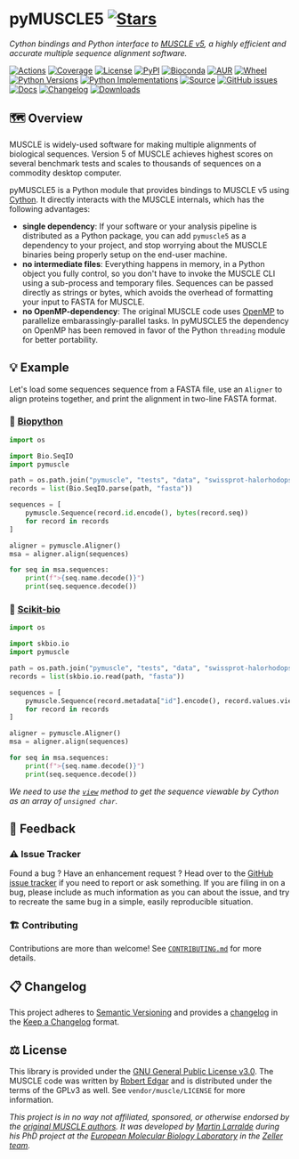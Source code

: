 # pyMUSCLE5 [![Stars](https://img.shields.io/github/stars/althonos/pymuscle.svg?style=social&maxAge=3600&label=Star)](https://github.com/althonos/pymuscle/stargazers)

*Cython bindings and Python interface to [MUSCLE v5](https://www.drive5.com/muscle/), a highly efficient and accurate multiple sequence alignment software.*

[![Actions](https://img.shields.io/github/workflow/status/althonos/pymuscle5/Test/main?logo=github&style=flat-square&maxAge=300)](https://github.com/althonos/pymuscle5/actions)
[![Coverage](https://img.shields.io/codecov/c/gh/althonos/pymuscle5?style=flat-square&maxAge=3600&logo=codecov)](https://codecov.io/gh/althonos/pymuscle5/)
[![License](https://img.shields.io/badge/license-GPLv3-blue.svg?style=flat-square&maxAge=2678400)](https://choosealicense.com/licenses/gpl-3.0/)
[![PyPI](https://img.shields.io/pypi/v/pymuscle5.svg?style=flat-square&maxAge=3600&logo=PyPI)](https://pypi.org/project/pymuscle5)
[![Bioconda](https://img.shields.io/conda/vn/bioconda/pymuscle5?style=flat-square&maxAge=3600&logo=anaconda)](https://anaconda.org/bioconda/pymuscle5)
[![AUR](https://img.shields.io/aur/version/python-pymuscle?logo=archlinux&style=flat-square&maxAge=3600)](https://aur.archlinux.org/packages/python-pymuscle5)
[![Wheel](https://img.shields.io/pypi/wheel/pymuscle5.svg?style=flat-square&maxAge=3600)](https://pypi.org/project/pymuscle5/#files)
[![Python Versions](https://img.shields.io/pypi/pyversions/pymuscle5.svg?style=flat-square&maxAge=600&logo=python)](https://pypi.org/project/pymuscle5/#files)
[![Python Implementations](https://img.shields.io/pypi/implementation/pymuscle5.svg?style=flat-square&maxAge=600&label=impl)](https://pypi.org/project/pymuscle5/#files)
[![Source](https://img.shields.io/badge/source-GitHub-303030.svg?maxAge=2678400&style=flat-square)](https://github.com/althonos/pymuscle5/)
[![GitHub issues](https://img.shields.io/github/issues/althonos/pymuscle5.svg?style=flat-square&maxAge=600)](https://github.com/althonos/pymuscle5/issues)
[![Docs](https://img.shields.io/readthedocs/pymuscle5/latest?style=flat-square&maxAge=600)](https://pymuscle5.readthedocs.io)
[![Changelog](https://img.shields.io/badge/keep%20a-changelog-8A0707.svg?maxAge=2678400&style=flat-square)](https://github.com/althonos/pymuscle5/blob/main/CHANGELOG.md)
[![Downloads](https://img.shields.io/badge/dynamic/json?style=flat-square&color=303f9f&maxAge=86400&label=downloads&query=%24.total_downloads&url=https%3A%2F%2Fapi.pepy.tech%2Fapi%2Fprojects%2Fpymuscle5)](https://pepy.tech/project/pymuscle5)

## 🗺️ Overview

MUSCLE is widely-used software for making multiple alignments of biological
sequences. Version 5 of MUSCLE achieves highest scores on several benchmark
tests and scales to thousands of sequences on a commodity desktop computer.

pyMUSCLE5 is a Python module that provides bindings to MUSCLE v5 using
[Cython](https://cython.org/). It directly interacts with the MUSCLE
internals, which has the following advantages:

- **single dependency**: If your software or your analysis pipeline is
  distributed as a Python package, you can add `pymuscle5` as a dependency to
  your project, and stop worrying about the MUSCLE binaries being properly
  setup on the end-user machine.
- **no intermediate files**: Everything happens in memory, in a Python object
  you fully control, so you don't have to invoke the MUSCLE CLI using a
  sub-process and temporary files. Sequences can be passed directly as
  strings or bytes, which avoids the overhead of formatting your input to
  FASTA for MUSCLE.
- **no OpenMP-dependency**: The original MUSCLE code uses [OpenMP](https://www.openmp.org/)
  to parallelize embarassingly-parallel tasks. In pyMUSCLE5 the dependency on
  OpenMP has been removed in favor of the Python `threading` module for better
  portability.

## 💡 Example

Let's load some sequences sequence from a FASTA file, use an `Aligner` to
align proteins together, and print the alignment in two-line FASTA format.

### 🔬 [Biopython](https://github.com/biopython/biopython)

```python
import os

import Bio.SeqIO
import pymuscle

path = os.path.join("pymuscle", "tests", "data", "swissprot-halorhodopsin.faa")
records = list(Bio.SeqIO.parse(path, "fasta"))

sequences = [
    pymuscle.Sequence(record.id.encode(), bytes(record.seq))
    for record in records
]

aligner = pymuscle.Aligner()
msa = aligner.align(sequences)

for seq in msa.sequences:
    print(f">{seq.name.decode()}")
    print(seq.sequence.decode())
```

### 🧪 [Scikit-bio](https://github.com/biocore/scikit-bio)

```python
import os

import skbio.io
import pymuscle

path = os.path.join("pymuscle", "tests", "data", "swissprot-halorhodopsin.faa")
records = list(skbio.io.read(path, "fasta"))

sequences = [
    pymuscle.Sequence(record.metadata["id"].encode(), record.values.view('B'))
    for record in records
]

aligner = pymuscle.Aligner()
msa = aligner.align(sequences)

for seq in msa.sequences:
    print(f">{seq.name.decode()}")
    print(seq.sequence.decode())
```

*We need to use the [`view`](https://numpy.org/doc/stable/reference/generated/numpy.ndarray.view.html)
method to get the sequence viewable by Cython as an array of `unsigned char`.*


## 💭 Feedback

### ⚠️ Issue Tracker

Found a bug ? Have an enhancement request ? Head over to the [GitHub issue
tracker](https://github.com/althonos/pymuscle/issues) if you need to report
or ask something. If you are filing in on a bug, please include as much
information as you can about the issue, and try to recreate the same bug
in a simple, easily reproducible situation.

### 🏗️ Contributing

Contributions are more than welcome! See
[`CONTRIBUTING.md`](https://github.com/althonos/pymuscle/blob/main/CONTRIBUTING.md)
for more details.

## 📋 Changelog

This project adheres to [Semantic Versioning](http://semver.org/spec/v2.0.0.html)
and provides a [changelog](https://github.com/althonos/pymuscle/blob/main/CHANGELOG.md)
in the [Keep a Changelog](http://keepachangelog.com/en/1.0.0/) format.


## ⚖️ License

This library is provided under the [GNU General Public License v3.0](https://choosealicense.com/licenses/gpl-3.0/).
The MUSCLE code was written by [Robert Edgar](https://github.com/rcedgar) and is distributed under the
terms of the GPLv3 as well. See `vendor/muscle/LICENSE` for more information.

*This project is in no way not affiliated, sponsored, or otherwise endorsed
by the [original MUSCLE authors](https://github.com/rcedgar). It was developed
by [Martin Larralde](https://github.com/althonos/) during his PhD project
at the [European Molecular Biology Laboratory](https://www.embl.de/) in
the [Zeller team](https://github.com/zellerlab).*
